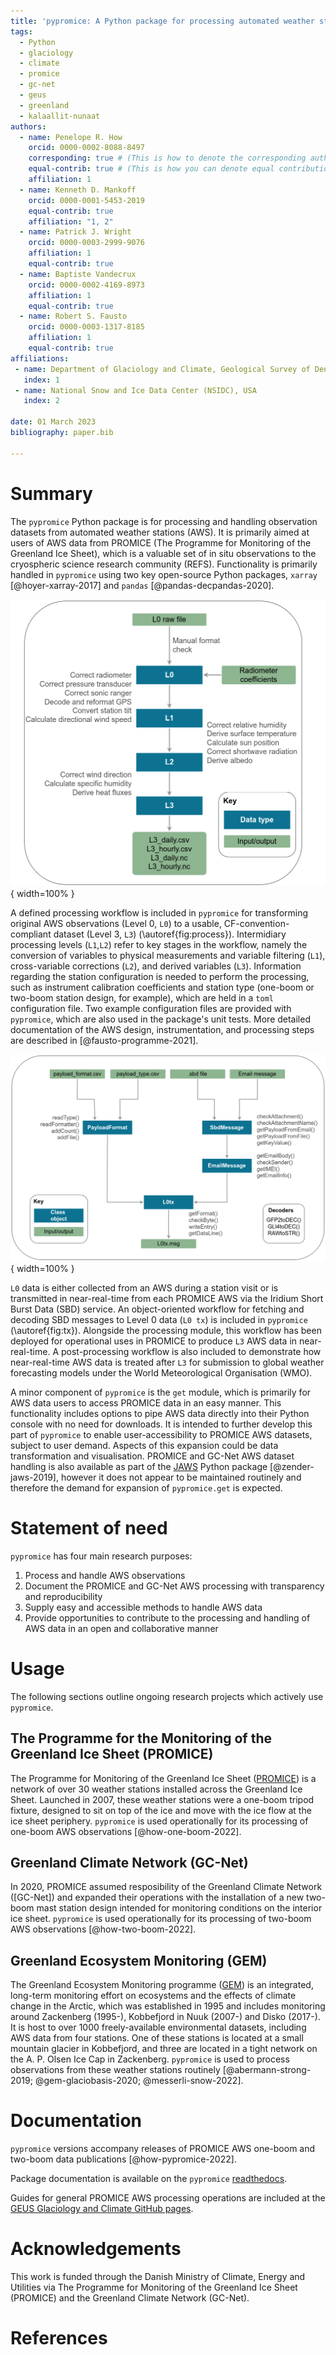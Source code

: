 ```yaml
---
title: 'pypromice: A Python package for processing automated weather station data'
tags:
  - Python
  - glaciology
  - climate
  - promice
  - gc-net
  - geus
  - greenland
  - kalaallit-nunaat
authors:
  - name: Penelope R. How
    orcid: 0000-0002-8088-8497
    corresponding: true # (This is how to denote the corresponding author)
    equal-contrib: true # (This is how you can denote equal contributions between multiple authors)
    affiliation: 1
  - name: Kenneth D. Mankoff
    orcid: 0000-0001-5453-2019
    equal-contrib: true 
    affiliation: "1, 2"
  - name: Patrick J. Wright
    orcid: 0000-0003-2999-9076
    affiliation: 1
    equal-contrib: true 
  - name: Baptiste Vandecrux
    orcid: 0000-0002-4169-8973
    affiliation: 1
    equal-contrib: true
  - name: Robert S. Fausto
    orcid: 0000-0003-1317-8185
    affiliation: 1
    equal-contrib: true
affiliations:
 - name: Department of Glaciology and Climate, Geological Survey of Denmark and Greenland (GEUS), Denmark
   index: 1
 - name: National Snow and Ice Data Center (NSIDC), USA
   index: 2

date: 01 March 2023
bibliography: paper.bib

---
```


# Summary

<!--   A summary describing the high-level functionality and purpose of the software for a diverse, non-specialist audience.	-->

The `pypromice` Python package is for processing and handling observation datasets from automated weather stations (AWS). It is primarily aimed at users of AWS data from PROMICE (The Programme for Monitoring of the Greenland Ice Sheet), which is a valuable set of in situ observations to the cryospheric science research community (REFS). Functionality is primarily handled in `pypromice` using two key open-source Python packages, `xarray` [@hoyer-xarray-2017] and `pandas` [@pandas-decpandas-2020].

![AWS data Level 0 (`L0`) to Level 3 (`L3`) processing steps, where `L0` refers to raw, original data and `L3` is usable data that has been transformed, corrected and filtered \label{fig:process}](https://raw.githubusercontent.com/GEUS-Glaciology-and-Climate/geus-glaciology-and-climate.github.io/master/assets/images/aws_workflow_raw.png){ width=100% }

A defined processing workflow is included in `pypromice` for transforming original AWS observations (Level 0, `L0`) to a usable, CF-convention-compliant dataset (Level 3, `L3`) (\autoref{fig:process}). Intermidiary processing levels (`L1`,`L2`) refer to key stages in the workflow, namely the conversion of variables to physical measurements and variable filtering (`L1`), cross-variable corrections (`L2`), and derived variables (`L3`). Information regarding the station configuration is needed to perform the processing, such as instrument calibration coefficients and station type (one-boom or two-boom station design, for example), which are held in a `toml` configuration file. Two example configuration files are provided with `pypromice`, which are also used in the package's unit tests. More detailed documentation of the AWS design, instrumentation, and processing steps are described in [@fausto-programme-2021].

![Object-oriented workflow in `pypromice.tx` for fetching and decoding AWS transmission messages to Level 0 (`L0 tx`) data \label{fig:tx}](https://raw.githubusercontent.com/GEUS-Glaciology-and-Climate/geus-glaciology-and-climate.github.io/master/assets/images/aws_tx_design.png){ width=100% }

`L0` data is either collected from an AWS during a station visit or is transmitted in near-real-time from each PROMICE AWS via the Iridium Short Burst Data (SBD) service. An object-oriented workflow for fetching and decoding SBD messages to Level 0 data (`L0 tx`) is included in `pypromice` (\autoref{fig:tx}). Alongside the processing module, this workflow has been deployed for operational uses in PROMICE to produce `L3` AWS data in near-real-time. A post-processing workflow is also included to demonstrate how near-real-time AWS data is treated after `L3` for submission to global weather forecasting models under the World Meteorological Organisation (WMO).

A minor component of `pypromice` is the `get` module, which is primarily for AWS data users to access PROMICE data in an easy manner. This functionality includes options to pipe AWS data directly into their Python console with no need for downloads. It is intended to further develop this part of `pypromice` to enable user-accessibility to PROMICE AWS datasets, subject to user demand. Aspects of this expansion could be data transformation and visualisation. PROMICE and GC-Net AWS dataset handling is also available as part of the [JAWS](https://github.com/jaws/jaws) Python package [@zender-jaws-2019], however it does not appear to be maintained routinely and therefore the demand for expansion of `pypromice.get` is expected.


# Statement of need

<!--   A Statement of need section that clearly illustrates the research purpose of the software and places it in the context of related work.  -->

`pypromice` has four main research purposes:

1. Process and handle AWS observations  
2. Document the PROMICE and GC-Net AWS processing with transparency and reproducibility
3. Supply easy and accessible methods to handle AWS data
4. Provide opportunities to contribute to the processing and handling of AWS data in an open and collaborative manner


# Usage

<!--    Mention (if applicable) a representative set of past or ongoing research projects using the software and recent scholarly publications enabled by it. -->

The following sections outline ongoing research projects which actively use `pypromice`.

## The Programme for the Monitoring of the Greenland Ice Sheet (PROMICE)

The Programme for Monitoring of the Greenland Ice Sheet ([PROMICE](https://promice.org)) is a network of over 30 weather stations installed across the Greenland Ice Sheet. Launched in 2007, these weather stations were a one-boom tripod fixture, designed to sit on top of the ice and move with the ice flow at the ice sheet periphery. `pypromice` is used operationally for its processing of one-boom AWS observations [@how-one-boom-2022].

## Greenland Climate Network (GC-Net)

In 2020, PROMICE assumed resposibility of the Greenland Climate Network ([GC-Net]) and expanded their operations with the installation of a new two-boom mast station design intended for monitoring conditions on the interior ice sheet. `pypromice` is used operationally for its processing of two-boom AWS observations [@how-two-boom-2022].

## Greenland Ecosystem Monitoring (GEM)

The Greenland Ecosystem Monitoring programme ([GEM](https://g-e-m.dk/)) is an integrated, long-term monitoring effort on ecosystems and the effects of climate change in the Arctic, which was established in 1995 and includes monitoring around Zackenberg (1995-), Kobbefjord in Nuuk (2007-) and Disko (2017-). It is host to over 1000 freely-available environmental datasets, including AWS data from four stations. One of these stations is located at a small mountain glacier in Kobbefjord, and three are located in a tight network on the A. P. Olsen Ice Cap in Zackenberg. `pypromice` is used to process observations from these weather stations routinely [@abermann-strong-2019; @gem-glaciobasis-2020; @messerli-snow-2022].


# Documentation

`pypromice` versions accompany releases of PROMICE AWS one-boom and two-boom data publications [@how-pypromice-2022].

Package documentation is available on the `pypromice` [readthedocs](https://pypromice.readthedocs.io/en/latest/). 

Guides for general PROMICE AWS processing operations are included at the [GEUS Glaciology and Climate GitHub pages](https://geus-glaciology-and-climate.github.io/).


# Acknowledgements

This work is funded through the Danish Ministry of Climate, Energy and Utilities via The Programme for Monitoring of the Greenland Ice Sheet (PROMICE) and the Greenland Climate Network (GC-Net). 


# References

<!--  A list of key references, including to other software addressing related needs. Note that the references should include full names of venues, e.g., journals and conferences, not abbreviations only understood in the context of a specific discipline.	-->
